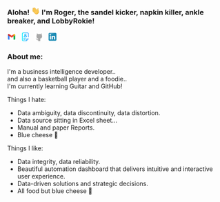 ### Aloha! <img src="media/Waving hand.webp" width="20">  I'm Roger, the sandel kicker, napkin killer, ankle breaker, and LobbyRokie!


[<img src="media/Gmail Icon new.png" width="20">](mailto:rogerchen0418@gmail.com) &nbsp;
[<img src="media/Resume Blue.png" width="20">](https://lobbyrokie.github.io/cv/) &nbsp; 
[<img src="media/GitHub icon 3.png" width="20">](https://github.com/LobbyRokie) &nbsp;
[<img src="media/Linkedin icon 3.png" width="20">](https://www.linkedin.com/in/rogerchen0418/) <br>


### About me:
I'm a business intelligence developer.. <br>
and also a basketball player and a foodie.. <br>
I'm currently learning Guitar and GitHub!

Things I hate:
* Data ambiguity, data discontinuity, data distortion.
* Data source sitting in Excel sheet...
* Manual and paper Reports.
* Blue cheese 🤮

Things I like:
* Data integrity, data reliability.
* Beautiful automation dashboard that delivers intuitive and interactive user experience. 
* Data-driven solutions and strategic decisions.
* All food but blue cheese 🙂
<br>


<!--
**LobbyRokie/LobbyRokie** is a ✨ _special_ ✨ repository because its `README.md` (this file) appears on your GitHub profile.

Here are some ideas to get you started:

- 🔭 I’m currently working on ...
- 🌱 I’m currently learning ...
- 👯 I’m looking to collaborate on ...
- 🤔 I’m looking for help with ...
- 💬 Ask me about ...
- 📫 How to reach me: ...
- 😄 Pronouns: ...
- ⚡ Fun fact: ...
-->
